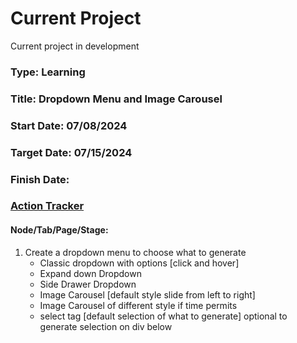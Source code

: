 # Current Project
Current project in development
### Type: Learning
### Title: Dropdown Menu and Image Carousel
### Start Date: 07/08/2024
### Target Date: 07/15/2024
### Finish Date: 

### <u>Action Tracker</u>

#### Node/Tab/Page/Stage: 
1. Create a dropdown menu to choose what to generate
    - Classic dropdown with options [click and hover]
    - Expand down Dropdown
    - Side Drawer Dropdown
    - Image Carousel [default style slide from left to right]
    - Image Carousel of different style if time permits
    - select tag [default selection of what to generate] optional to generate selection on div below